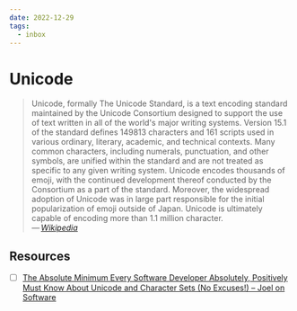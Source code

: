 ```yaml
---
date: 2022-12-29
tags:
  - inbox
---
```


# Unicode

> Unicode, formally The Unicode Standard, is a text encoding standard maintained
> by the Unicode Consortium designed to support the use of text written in all
> of the world's major writing systems. Version 15.1 of the standard defines
> 149813 characters and 161 scripts used in various ordinary, literary,
> academic, and technical contexts. Many common characters, including numerals,
> punctuation, and other symbols, are unified within the standard and are not
> treated as specific to any given writing system. Unicode encodes thousands of
> emoji, with the continued development thereof conducted by the Consortium as a
> part of the standard. Moreover, the widespread adoption of Unicode was in
> large part responsible for the initial popularization of emoji outside of
> Japan. Unicode is ultimately capable of encoding more than 1.1 million
> character.\
> — <cite>[Wikipedia](https://en.wikipedia.org/wiki/Unicode)</cite>

## Resources

- [ ] [The Absolute Minimum Every Software Developer Absolutely, Positively Must Know About Unicode and Character Sets (No Excuses!) – Joel on Software](https://www.joelonsoftware.com/2003/10/08/the-absolute-minimum-every-software-developer-absolutely-positively-must-know-about-unicode-and-character-sets-no-excuses/)
